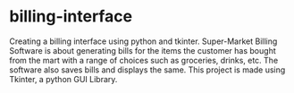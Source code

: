 # billing-interface
 Creating a billing interface using python and tkinter.
Super-Market Billing Software is about generating bills for the items the customer has bought from the mart with a range of choices such as groceries, drinks, etc. The software also saves bills and displays the same. This project is made using Tkinter, a python GUI Library.